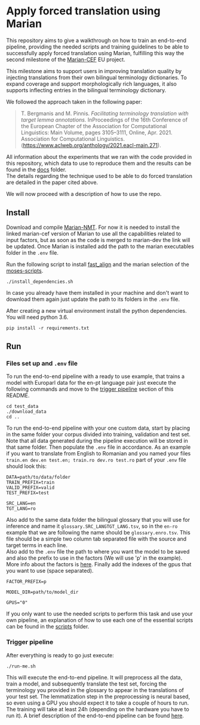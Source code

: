 # Apply forced translation using Marian

This repository aims to give a walkthrough on how to train an end-to-end pipeline, providing the needed scripts and training guidelines to be able to successfully apply forced translation using Marian, fulfilling this way the second milestone of the [Marian-CEF](https://github.com/marian-cef/marian-dev) EU project.

This milestone aims to support users in improving translation quality by injecting translations from their own bilingual terminology dictionaries. To expand coverage and support morphologically rich languages, it also supports inflecting entries in the bilingual terminology dictionary.

We followed the approach taken in the following paper:<br/>
> T. Bergmanis and M. Pinnis.  *Facilitating terminology translation with target lemma annotations.*  InProceedings of the 16th Conference of the European Chapter of the Association for Computational Linguistics:  Main  Volume,  pages  3105–3111,  Online,  Apr.  2021.  Association  for  Computational Linguistics. (https://www.aclweb.org/anthology/2021.eacl-main.271).

All information about the experiments that we ran with the code provided in this repository, which data to use to reproduce them and the results can be found in the [docs](docs/Experiments.md) folder.<br/>
The details regarding the technique used to be able to do forced translation are detailed in the paper cited above.

We will now proceed with a description of how to use the repo.

## Install

Download and compile [Marian-NMT](https://github.com/marian-cef/marian-dev). For now it is needed to install the linked marian-cef version of Marian to use all the capabilities related to input factors, but as soon as the code is merged to marian-dev the link will be updated. Once Marian is installed add the path to the marian executables folder in the `.env` file.

Run the following script to install [fast_align](https://github.com/clab/fast_align) and the marian selection of the [moses-scripts](https://github.com/marian-nmt/moses-scripts).

```
./install_dependencies.sh
```
In case you already have them installed in your machine and don't want to download them again just update the path to its folders in the `.env` file.

After creating a new virtual environment install the python dependencies. You will need python 3.6.
```
pip install -r requirements.txt
```

## Run

### Files set up and `.env` file

To run the end-to-end pipeline with a ready to use example, that trains a model with Europarl data for the en-pt language pair just execute the following commands and move to the [trigger pipeline](#Trigger-pipeline) section of this README.
```
cd test_data
./download_data
cd ..
```

To run the end-to-end pipeline with your one custom data, start by placing in the same folder your corpus divided into training, validation and test set. Note that all data generated during the pipeline execution will be stored in that same folder. Then populate the `.env` file in accordance. As an example if you want to translate from English to Romanian and you named your files `train.en dev.en test.en; train.ro dev.ro test.ro` part of your `.env` file should look this:
```
DATA=path/to/data/folder
TRAIN_PREFIX=train
VALID_PREFIX=valid
TEST_PREFIX=test

SRC_LANG=en
TGT_LANG=ro
```
Also add to the same data folder the bilingual glossary that you will use for inference and name it `glossary.SRC_LANGTGT_LANG.tsv`, so in the `en-ro` example that we are following the name should be `glossary.enro.tsv`. This file should be a simple two column tab separated file with the source and target terms in each line.</br>
Also add to the `.env` file the path to where you want the model to be saved and also the prefix to use in the factors (We will use 'p' in the example). More info about the factors is [here](https://github.com/marian-cef/marian-dev/blob/master/doc/factors.md). Finally add the indexes of the gpus that you want to use (space separated).
```
FACTOR_PREFIX=p

MODEL_DIR=path/to/model_dir

GPUS="0"
```

If you only want to use the needed scripts to perform this task and use your own pipeline, an explanation of how to use each one of the essential scripts can be found in the [scripts](scripts/README.md) folder.

### Trigger pipeline
After everything is ready to go just execute:
```
./run-me.sh
```
This will execute the end-to-end pipeline. It will preprocess all the data, train a model, and subsequently translate the test set, forcing the terminology you provided in the glossary to appear in the translations of your test set. The lemmatization step in the preprocessing is neural based, so even using a GPU you should expect it to take a couple of hours to run. The training will take at least 24h (depending on the hardware you have to run it).
A brief description of the end-to-end pipeline can be found [here](docs/Pipeline.md).